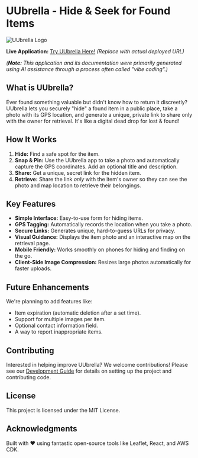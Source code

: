 # UUbrella - Hide & Seek for Found Items

![UUbrella Logo](https://via.placeholder.com/150x150.png?text=UUbrella)

**Live Application:** [Try UUbrella Here!](YOUR_DEPLOYED_APP_URL) *(Replace with actual deployed URL)*

*(**Note:** This application and its documentation were primarily generated using AI assistance through a process often called "vibe coding".)*

## What is UUbrella?
Ever found something valuable but didn't know how to return it discreetly? UUbrella lets you securely "hide" a found item in a public place, take a photo with its GPS location, and generate a unique, private link to share only with the owner for retrieval. It's like a digital dead drop for lost & found!

## How It Works
1.  **Hide:** Find a safe spot for the item.
2.  **Snap & Pin:** Use the UUbrella app to take a photo and automatically capture the GPS coordinates. Add an optional title and description.
3.  **Share:** Get a unique, secret link for the hidden item.
4.  **Retrieve:** Share the link *only* with the item's owner so they can see the photo and map location to retrieve their belongings.

## Key Features
*   **Simple Interface:** Easy-to-use form for hiding items.
*   **GPS Tagging:** Automatically records the location when you take a photo.
*   **Secure Links:** Generates unique, hard-to-guess URLs for privacy.
*   **Visual Guidance:** Displays the item photo and an interactive map on the retrieval page.
*   **Mobile Friendly:** Works smoothly on phones for hiding and finding on the go.
*   **Client-Side Image Compression:** Resizes large photos automatically for faster uploads.

## Future Enhancements
We're planning to add features like:
*   Item expiration (automatic deletion after a set time).
*   Support for multiple images per item.
*   Optional contact information field.
*   A way to report inappropriate items.

## Contributing
Interested in helping improve UUbrella? We welcome contributions! Please see our [Development Guide](DEVELOPMENT.md) for details on setting up the project and contributing code.

## License
This project is licensed under the MIT License.

## Acknowledgments
Built with ❤️ using fantastic open-source tools like Leaflet, React, and AWS CDK.